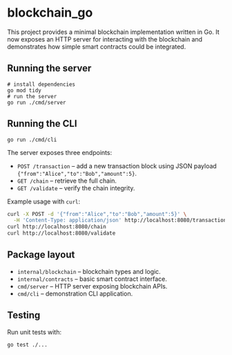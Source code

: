 # blockchain_go

This project provides a minimal blockchain implementation written in Go.
It now exposes an HTTP server for interacting with the blockchain and
demonstrates how simple smart contracts could be integrated.

## Running the server

```
# install dependencies
go mod tidy
# run the server
go run ./cmd/server
```

## Running the CLI

```
go run ./cmd/cli
```

The server exposes three endpoints:

- `POST /transaction` – add a new transaction block using JSON payload `{"from":"Alice","to":"Bob","amount":5}`.
- `GET /chain` – retrieve the full chain.
- `GET /validate` – verify the chain integrity.

Example usage with `curl`:

```bash
curl -X POST -d '{"from":"Alice","to":"Bob","amount":5}' \
  -H 'Content-Type: application/json' http://localhost:8080/transaction
curl http://localhost:8080/chain
curl http://localhost:8080/validate
```

## Package layout

- `internal/blockchain` – blockchain types and logic.
- `internal/contracts` – basic smart contract interface.
- `cmd/server` – HTTP server exposing blockchain APIs.
- `cmd/cli` – demonstration CLI application.

## Testing

Run unit tests with:

```
go test ./...
```

